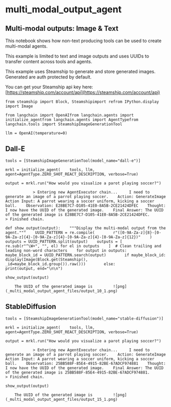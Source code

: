 multi\_modal\_output\_agent
===========================

Multi-modal outputs: Image & Text[​](#multi-modal-outputs-image--text "Direct link to Multi-modal outputs: Image & Text")
-------------------------------------------------------------------------------------------------------------------------

This notebook shows how non-text producing tools can be used to create multi-modal agents.

This example is limited to text and image outputs and uses UUIDs to transfer content across tools and agents.

This example uses Steamship to generate and store generated images. Generated are auth protected by default.

You can get your Steamship api key here: [https://steamship.com/account/api](https://steamship.com/account/api)

    from steamship import Block, Steamshipimport refrom IPython.display import Image

    from langchain import OpenAIfrom langchain.agents import initialize_agentfrom langchain.agents import AgentTypefrom langchain.tools import SteamshipImageGenerationTool

    llm = OpenAI(temperature=0)

Dall-E[​](#dall-e "Direct link to Dall-E")
------------------------------------------

    tools = [SteamshipImageGenerationTool(model_name="dall-e")]

    mrkl = initialize_agent(    tools, llm, agent=AgentType.ZERO_SHOT_REACT_DESCRIPTION, verbose=True)

    output = mrkl.run("How would you visualize a parot playing soccer?")

                > Entering new AgentExecutor chain...     I need to generate an image of a parrot playing soccer.    Action: GenerateImage    Action Input: A parrot wearing a soccer uniform, kicking a soccer ball.    Observation: E28BE7C7-D105-41E0-8A5B-2CE21424DFEC    Thought: I now have the UUID of the generated image.    Final Answer: The UUID of the generated image is E28BE7C7-D105-41E0-8A5B-2CE21424DFEC.        > Finished chain.

    def show_output(output):    """Display the multi-modal output from the agent."""    UUID_PATTERN = re.compile(        r"([0-9A-Za-z]{8}-[0-9A-Za-z]{4}-[0-9A-Za-z]{4}-[0-9A-Za-z]{4}-[0-9A-Za-z]{12})"    )    outputs = UUID_PATTERN.split(output)    outputs = [        re.sub(r"^\W+", "", el) for el in outputs    ]  # Clean trailing and leading non-word characters    for output in outputs:        maybe_block_id = UUID_PATTERN.search(output)        if maybe_block_id:            display(Image(Block.get(Steamship(), _id=maybe_block_id.group()).raw()))        else:            print(output, end="\n\n")

    show_output(output)

        The UUID of the generated image is         ![png](_multi_modal_output_agent_files/output_10_1.png)    

StableDiffusion[​](#stablediffusion "Direct link to StableDiffusion")
---------------------------------------------------------------------

    tools = [SteamshipImageGenerationTool(model_name="stable-diffusion")]

    mrkl = initialize_agent(    tools, llm, agent=AgentType.ZERO_SHOT_REACT_DESCRIPTION, verbose=True)

    output = mrkl.run("How would you visualize a parot playing soccer?")

                > Entering new AgentExecutor chain...     I need to generate an image of a parrot playing soccer.    Action: GenerateImage    Action Input: A parrot wearing a soccer uniform, kicking a soccer ball.    Observation: 25BB588F-85E4-4915-82BE-67ADCF974881    Thought: I now have the UUID of the generated image.    Final Answer: The UUID of the generated image is 25BB588F-85E4-4915-82BE-67ADCF974881.        > Finished chain.

    show_output(output)

        The UUID of the generated image is         ![png](_multi_modal_output_agent_files/output_15_1.png)
